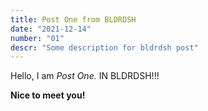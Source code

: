 ```yaml
---
title: Post One from BLDRDSH
date: "2021-12-14"
number: "01"
descr: "Some description for bldrdsh post"
---
```


Hello, I am _Post One._ IN BLDRDSH!!!

**Nice to meet you!**

